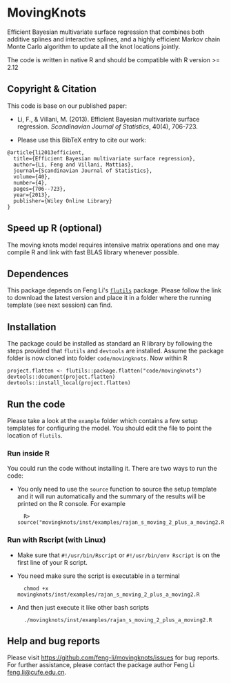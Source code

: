 MovingKnots
===========

Efficient Bayesian multivariate surface regression that combines both additive splines and
interactive splines, and a highly efficient Markov chain Monte Carlo algorithm to update
all the knot locations jointly.


The code is written in native R and should be compatible with R version >= 2.12


Copyright & Citation
--------------------

This code is base on our published paper:

* Li, F., & Villani, M. (2013). Efficient Bayesian multivariate surface
  regression. _Scandinavian Journal of Statistics_, 40(4), 706-723.

* Please use this BibTeX entry to cite our work:

```
@article{li2013efficient,
  title={Efficient Bayesian multivariate surface regression},
  author={Li, Feng and Villani, Mattias},
  journal={Scandinavian Journal of Statistics},
  volume={40},
  number={4},
  pages={706--723},
  year={2013},
  publisher={Wiley Online Library}
}
```





Speed up R (optional)
---------------------

The moving knots model requires intensive matrix operations and one may compile R and
link with fast BLAS library whenever possible.

Dependences
-----------

This package depends on Feng Li's [`flutils`](https://github.com/feng-li/flutils)
package. Please follow the link to download the latest version and place it in a folder
where the running template (see next session) can find.


Installation
-------------

The package could be installed as standard an R library by following the steps provided
that `flutils` and `devtools` are installed. Assume the package folder is now cloned into
folder `code/movingknots`. Now within R

    project.flatten <- flutils::package.flatten("code/movingknots")
    devtools::document(project.flatten)
    devtools::install_local(project.flatten)

Run the code
------------

Please take a look at the `example` folder which contains a few setup templates for
configuring the model. You should edit the file to point the location of `flutils`.


### Run inside R

You could run the code without installing it. There are two ways to run the code:

* You only need to use the `source` function to source the setup template and it
will run automatically and the summary of the results will be printed on the R
console. For example


        R> source("movingknots/inst/examples/rajan_s_moving_2_plus_a_moving2.R")


### Run with Rscript (with Linux)

* Make sure that `#!/usr/bin/Rscript` or `#!/usr/bin/env Rscript` is on the first line of your R script.

* You need make sure the script is executable in a terminal

        chmod +x movingknots/inst/examples/rajan_s_moving_2_plus_a_moving2.R

* And then just execute it like other bash scripts

        ./movingknots/inst/examples/rajan_s_moving_2_plus_a_moving2.R

Help and bug reports
--------------------

Please visit https://github.com/feng-li/movingknots/issues for bug reports. For further
assistance, please contact the package author Feng Li <feng.li@cufe.edu.cn>.
